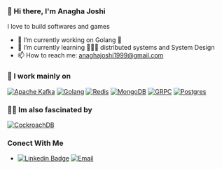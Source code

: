 ### 👋 Hi there, I'm Anagha Joshi
I love to build softwares and games

- 🔭 I’m currently working on Golang 🐓
- 🌱 I’m currently learning 🤹🏽‍♂️ distributed systems and System Design
- 📫 How to reach me: anaghajoshi1999@gmail.com


### 🦄 I work mainly on
[![Apache Kafka](https://www.vectorlogo.zone/logos/apache_kafka/apache_kafka-icon.svg)](https://kafka.apache.org/)
[![Golang](https://www.vectorlogo.zone/logos/golang/golang-icon.svg)](https://go.dev/)
[![Redis](https://www.vectorlogo.zone/logos/redis/redis-icon.svg)](https://redis.io/)
[![MongoDB](https://www.vectorlogo.zone/logos/mongodb/mongodb-icon.svg)](https://www.mongodb.com/)
[![GRPC](https://www.vectorlogo.zone/logos/grpcio/grpcio-icon.svg)](https://grpc.io/)
[![Postgres](https://www.vectorlogo.zone/logos/postgresql/postgresql-icon.svg)](https://www.postgresql.org/)
### 🧞‍♂️ Im also fascinated by
[![CockroachDB](https://www.vectorlogo.zone/logos/cockroachlabs/cockroachlabs-icon.svg)](https://www.cockroachlabs.com/)

### Conect With Me
- [![Linkedin Badge](https://img.shields.io/badge/LinkedIn-blue?style=for-the-badge&logo=linkedin&logoColor=white)](https://www.linkedin.com/in/anagha-joshi-41139b183/) [![Email](https://img.shields.io/badge/Gmail-D14836?style=for-the-badge&logo=gmail&logoColor=white)](mailto:anaghajoshi1999@gmail.com)
